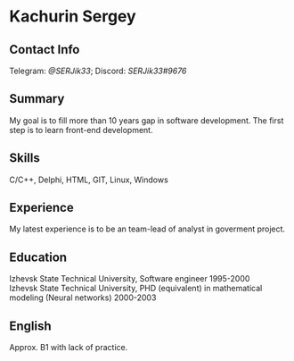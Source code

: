 # Kachurin Sergey
## Contact Info
Telegram: *@SERJik33*; Discord: *SERJik33#9676*
## Summary 
My goal is to fill more than 10 years gap in software development. The first step is to learn front-end development.
## Skills 
C/C++, Delphi, HTML, GIT, Linux, Windows
## Experience
My latest experience is to be an team-lead of analyst in goverment project.
## Education
Izhevsk State Technical University, Software engineer 1995-2000<br>
Izhevsk State Technical University, PHD (equivalent) in mathematical modeling (Neural networks) 2000-2003
## English
Approx. B1 with lack of practice.
